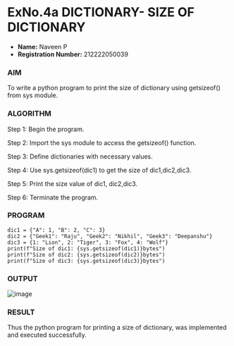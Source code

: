 # ExNo.4a DICTIONARY- SIZE OF DICTIONARY
- **Name:** Naveen P
- **Registration Number:** 212222050039
### AIM
To write a  python program to print the size of dictionary using getsizeof() from sys module.
### ALGORITHM

Step 1:	 Begin the program.

Step 2:	  Import the sys module to access the getsizeof() function.

Step 3:	 Define dictionaries with necessary values.

Step 4:	 Use sys.getsizeof(dic1) to get the size of dic1,dic2,dic3.

Step 5:	  Print the size value of dic1, dic2,dic3.

Step 6:	 Terminate the program.

### PROGRAM
```import sys
dic1 = {"A": 1, "B": 2, "C": 3}
dic2 = {"Geek1": "Raju", "Geek2": "Nikhil", "Geek3": "Deepanshu"}
dic3 = {1: "Lion", 2: "Tiger", 3: "Fox", 4: "Wolf"}
print(f"Size of dic1: {sys.getsizeof(dic1)}bytes")
print(f"Size of dic2: {sys.getsizeof(dic2)}bytes")
print(f"Size of dic3: {sys.getsizeof(dic3)}bytes")
```
### OUTPUT
![image](https://github.com/user-attachments/assets/c04d58b1-b6a9-4753-a88e-db8914bc73c6)

 
### RESULT
Thus the python program for printing a size of dictionary, was implemented and executed successfully.

